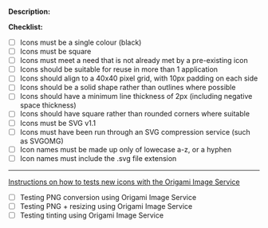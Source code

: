 **Description:**


**Checklist:**

- [ ] Icons must be a single colour (black)
- [ ] Icons must be square
- [ ] Icons must meet a need that is not already met by a pre-existing icon
- [ ] Icons should be suitable for reuse in more than 1 application
- [ ] Icons should align to a 40x40 pixel grid, with 10px padding on each side
- [ ] Icons should be a solid shape rather than outlines where possible
- [ ] Icons should have a minimum line thickness of 2px (including negative space thickness)
- [ ] Icons should have square rather than rounded corners where suitable
- [ ] Icons must be SVG v1.1
- [ ] Icons must have been run through an SVG compression service (such as SVGOMG)
- [ ] Icon names must be made up only of lowecase a-z, or a hyphen
- [ ] Icon names must include the .svg file extension

---

[Instructions on how to tests new icons with the Origami Image Service](https://github.com/Financial-Times/fticons/blob/master/contributing.md#how-to-test-an-icon-with-the-image-service)

- [ ] Testing PNG conversion using Origami Image Service
- [ ] Testing PNG + resizing using Origami Image Service
- [ ] Testing tinting using Origami Image Service
